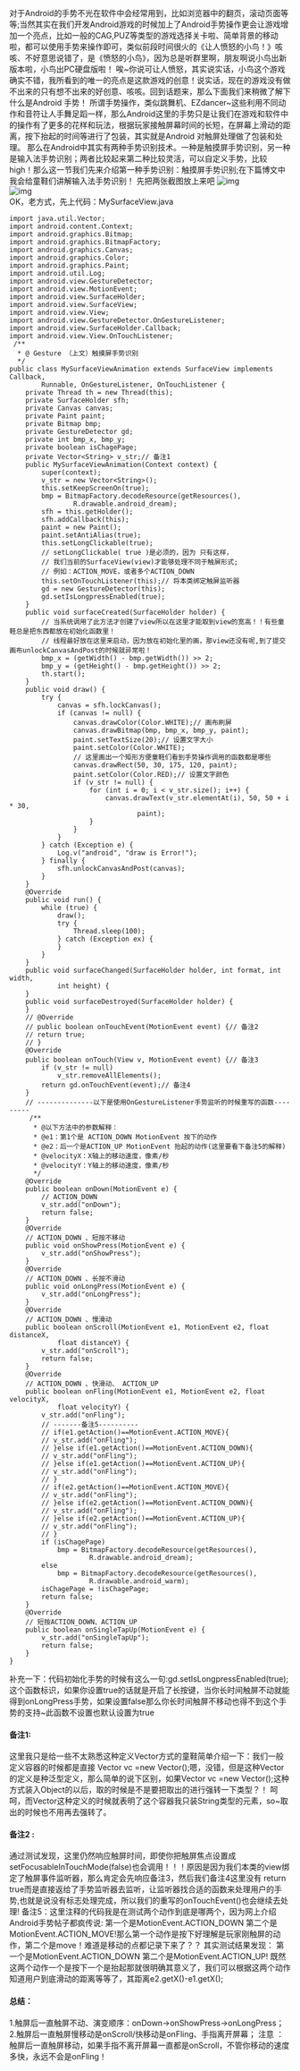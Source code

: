 对于Android的手势不光在软件中会经常用到，比如浏览器中的翻页，滚动页面等等;当然其实在我们开发Android游戏的时候加上了Android手势操作更会让游戏增加一个亮点，比如一般的CAG,PUZ等类型的游戏选择关卡啦、简单背景的移动啦，都可以使用手势来操作即可，类似前段时间很火的《让人愤怒的小鸟！》咳咳、不好意思说错了，是《愤怒的小鸟》，因为总是听群里啊，朋友啊说小鸟出新版本啦，小鸟出PC硬盘版啦！ 
唉~你说可让人愤怒，其实说实话，小鸟这个游戏确实不错，我所看到的唯一的亮点是这款游戏的创意！说实话，现在的游戏没有做不出来的只有想不出来的好创意、咳咳。回到话题来，那么下面我们来稍微了解下什么是Android 手势！
所谓手势操作，类似跳舞机、EZdancer~这些利用不同动作和音符让人手舞足蹈一样，那么Android这里的手势只是让我们在游戏和软件中的操作有了更多的花样和玩法，根据玩家接触屏幕时间的长短，在屏幕上滑动的距离，按下抬起的时间等进行了包装，其实就是Android 对触屏处理做了包装和处理。
那么在Android中其实有两种手势识别技术。一种是触摸屏手势识别，另一种是输入法手势识别；两者比较起来第二种比较灵活，可以自定义手势，比较high！那么这一节我们先来介绍第一种手势识别：触摸屏手势识别;在下篇博文中我会给童鞋们讲解输入法手势识别！
先把两张截图放上来吧
![img](P)  
![img](P)  
OK，老方式，先上代码：MySurfaceView.java
```  
import java.util.Vector;
import android.content.Context;
import android.graphics.Bitmap;
import android.graphics.BitmapFactory;
import android.graphics.Canvas;
import android.graphics.Color;
import android.graphics.Paint;
import android.util.Log;
import android.view.GestureDetector;
import android.view.MotionEvent;
import android.view.SurfaceHolder;
import android.view.SurfaceView;
import android.view.View;
import android.view.GestureDetector.OnGestureListener;
import android.view.SurfaceHolder.Callback;
import android.view.View.OnTouchListener;
 /**
  * @ Gesture （上文）触摸屏手势识别
  */
public class MySurfaceViewAnimation extends SurfaceView implements Callback,
		Runnable, OnGestureListener, OnTouchListener {
	private Thread th = new Thread(this);
	private SurfaceHolder sfh;
	private Canvas canvas;
	private Paint paint;
	private Bitmap bmp;
	private GestureDetector gd;
	private int bmp_x, bmp_y;
	private boolean isChagePage;
	private Vector<String> v_str;// 备注1
	public MySurfaceViewAnimation(Context context) {
		super(context);
		v_str = new Vector<String>();
		this.setKeepScreenOn(true);
		bmp = BitmapFactory.decodeResource(getResources(),
				R.drawable.android_dream);
		sfh = this.getHolder();
		sfh.addCallback(this);
		paint = new Paint();
		paint.setAntiAlias(true);
		this.setLongClickable(true);
		// setLongClickable( true )是必须的，因为 只有这样，
		// 我们当前的SurfaceView(view)才能够处理不同于触屏形式;
		// 例如：ACTION_MOVE，或者多个ACTION_DOWN
		this.setOnTouchListener(this);// 将本类绑定触屏监听器
		gd = new GestureDetector(this);
		gd.setIsLongpressEnabled(true);
	}
	public void surfaceCreated(SurfaceHolder holder) {
		// 当系统调用了此方法才创建了view所以在这里才能取到view的宽高！！有些童鞋总是把东西都放在初始化函数里！
		// 线程最好放在这里来启动，因为放在初始化里的画，那view还没有呢,到了提交画布unlockCanvasAndPost的时候就异常啦！
		bmp_x = (getWidth() - bmp.getWidth()) >> 2;
		bmp_y = (getHeight() - bmp.getHeight()) >> 2;
		th.start();
	}
	public void draw() {
		try {
			canvas = sfh.lockCanvas();
			if (canvas != null) {
				canvas.drawColor(Color.WHITE);// 画布刷屏
				canvas.drawBitmap(bmp, bmp_x, bmp_y, paint);
				paint.setTextSize(20);// 设置文字大小
				paint.setColor(Color.WHITE);
				// 这里画出一个矩形方便童鞋们看到手势操作调用的函数都是哪些
				canvas.drawRect(50, 30, 175, 120, paint);
				paint.setColor(Color.RED);// 设置文字颜色
				if (v_str != null) {
					for (int i = 0; i < v_str.size(); i++) {
						canvas.drawText(v_str.elementAt(i), 50, 50 + i * 30,
								paint);
					}
				}
			}
		} catch (Exception e) {
			Log.v("android", "draw is Error!");
		} finally {
			sfh.unlockCanvasAndPost(canvas);
		}
	}
	@Override
	public void run() {
		while (true) {
			draw();
			try {
				Thread.sleep(100);
			} catch (Exception ex) {
			}
		}
	}
	public void surfaceChanged(SurfaceHolder holder, int format, int width,
			int height) {
	}
	public void surfaceDestroyed(SurfaceHolder holder) {
	}
	// @Override
	// public boolean onTouchEvent(MotionEvent event) {// 备注2
	// return true;
	// }
	@Override
	public boolean onTouch(View v, MotionEvent event) {// 备注3
		if (v_str != null)
			v_str.removeAllElements();
		return gd.onTouchEvent(event);// 备注4
	}
	// --------------以下是使用OnGestureListener手势监听的时候重写的函数---------
	 /**
	  * @以下方法中的参数解释：
	  * @e1：第1个是 ACTION_DOWN MotionEvent 按下的动作
	  * @e2：后一个是ACTION_UP MotionEvent 抬起的动作(这里要看下备注5的解释)
	  * @velocityX：X轴上的移动速度，像素/秒
	  * @velocityY：Y轴上的移动速度，像素/秒
	  */
	@Override
	public boolean onDown(MotionEvent e) {
		// ACTION_DOWN
		v_str.add("onDown");
		return false;
	}
	@Override
	// ACTION_DOWN 、短按不移动
	public void onShowPress(MotionEvent e) {
		v_str.add("onShowPress");
	}
	@Override
	// ACTION_DOWN 、长按不滑动
	public void onLongPress(MotionEvent e) {
		v_str.add("onLongPress");
	}
	@Override
	// ACTION_DOWN 、慢滑动
	public boolean onScroll(MotionEvent e1, MotionEvent e2, float distanceX,
			float distanceY) {
		v_str.add("onScroll");
		return false;
	}
	@Override
	// ACTION_DOWN 、快滑动、 ACTION_UP
	public boolean onFling(MotionEvent e1, MotionEvent e2, float velocityX,
			float velocityY) {
		v_str.add("onFling");
		// -------备注5----------
		// if(e1.getAction()==MotionEvent.ACTION_MOVE){
		// v_str.add("onFling");
		// }else if(e1.getAction()==MotionEvent.ACTION_DOWN){
		// v_str.add("onFling");
		// }else if(e1.getAction()==MotionEvent.ACTION_UP){
		// v_str.add("onFling");
		// }
		// if(e2.getAction()==MotionEvent.ACTION_MOVE){
		// v_str.add("onFling");
		// }else if(e2.getAction()==MotionEvent.ACTION_DOWN){
		// v_str.add("onFling");
		// }else if(e2.getAction()==MotionEvent.ACTION_UP){
		// v_str.add("onFling");
		// }
		if (isChagePage)
			bmp = BitmapFactory.decodeResource(getResources(),
					R.drawable.android_dream);
		else
			bmp = BitmapFactory.decodeResource(getResources(),
					R.drawable.android_warm);
		isChagePage = !isChagePage;
		return false;
	}
	@Override
	// 短按ACTION_DOWN、ACTION_UP
	public boolean onSingleTapUp(MotionEvent e) {
		v_str.add("onSingleTapUp");
		return false;
	}
}
```
补充一下：代码初始化手势的时候有这么一句:gd.setIsLongpressEnabled(true);这个函数标识，如果你设置true的话就是开启了长按键，当你长时间触屏不动就能得到onLongPress手势，如果设置false那么你长时间触屏不移动也得不到这个手势的支持~此函数不设置也默认设置为true
#### 备注1:
这里我只是给一些不太熟悉这种定义Vector方式的童鞋简单介绍一下：我们一般定义容器的时候都是直接 Vector vc =new Vector();嗯，没错，但是这种Vector<String>的定义是种泛型定义，那么简单的说下区别，如果Vector vc =new Vector();这种方式装入Object的以后，取的时候是不是要把取出的进行强转一下类型？！ 呵呵，而Vector<String>这种定义的时候就表明了这个容器我只装String类型的元素，so~取出的时候也不用再去强转了。
#### 备注2 :
通过测试发现，这里仍然响应触屏时间，即使你把触屏焦点设置成setFocusableInTouchMode(false)也会调用！！！原因是因为我们本类的view绑定了触屏事件监听器，那么肯定会先响应备注3，然后我们备注4这里没有 return true而是直接返给了手势监听器去监听，让监听器找合适的函数来处理用户的手势,也就是说没有标志处理完成，所以我们的重写的onTouchEvent()也会继续去处理!
备注5：这里注释的代码我是在测试两个动作到底是哪两个，因为网上介绍Android手势帖子都疯传说: 第一个是MotionEvent.ACTION_DOWN 第二个是MotionEvent.ACTION_MOVE!那么第一个动作是按下好理解是玩家刚触屏的动作，第二个是move！难道是移动的点都记录下来了？？ 
其实测试结果发现： 第一个是MotionEvent.ACTION_DOWN 第二个是MotionEvent.ACTION_UP! 
既然这两个动作一个是按下一个是抬起那就很明确其意义了，我们可以根据这两个动作知道用户到底滑动的距离等等了，其距离e2.getX()-e1.getX();
#### 总结：
1.触屏后一直触屏不动、演变顺序：onDown->onShowPress->onLongPress；
2.触屏后一直触屏慢移动是onScroll/快移动是onFling、手指离开屏幕；
注意 ：触屏后一直触屏移动，如果手指不离开屏幕一直都是onScroll，不管你移动的速度多快，永远不会是onFling！